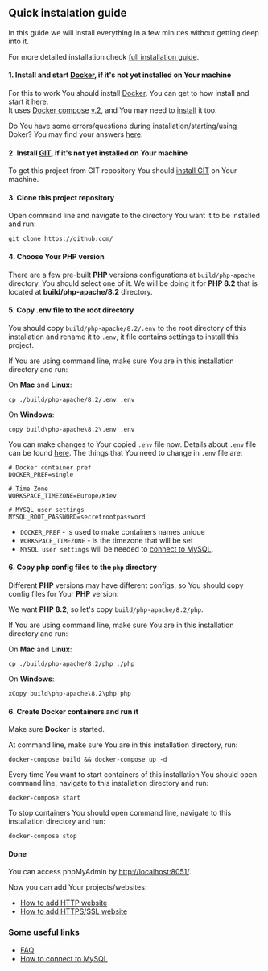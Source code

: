 Quick instalation guide
-------

In this guide we will install everything in a few minutes without getting deep into it.

For more detailed installation check [full installation guide](installation.markdown).

#### 1. Install and start [Docker](https://www.docker.com/), if it's not yet installed on Your machine

For this to work You should install [Docker](https://www.docker.com/).
You can get to how install and start it [here](https://www.docker.com/get-started/).<br>
It uses [Docker compose](https://docs.docker.com/compose/) [v.2](https://docs.docker.com/compose/compose-file/compose-file-v2/), and You may need to [install](https://docs.docker.com/compose/install/) it too.

Do You have some errors/questions during installation/starting/using Doker? You may find your answers [here](faq.markdown).

#### 2. Install [GIT](https://git-scm.com/), if it's not yet installed on Your machine

To get this project from GIT repository You should [install GIT](https://git-scm.com/) on Your machine.

#### 3. Clone this project repository

Open command line and navigate to the directory You want it to be installed and run:

```shell script
git clone https://github.com/
```

#### 4. Choose Your PHP version

There are a few pre-built **PHP** versions configurations at `build/php-apache` directory.
You should select one of it. We will be doing it for **PHP 8.2** that is located at **build/php-apache/8.2** directory.

#### 5. Copy .env file to the root directory

You should copy `build/php-apache/8.2/.env` to the root directory of this installation and rename it to `.env`, it file contains settings to install this project.

If You are using command line, make sure You are in this installation directory and run:

On **Mac** and **Linux**:

```shell script
cp ./build/php-apache/8.2/.env .env
```

On **Windows**:

```shell script
copy build\php-apache\8.2\.env .env
```

You can make changes to Your copied `.env` file now. Details about `.env` file can be found [here](env.markdown).
The things that You need to change in `.env` file are:

```
# Docker container pref
DOCKER_PREF=single

# Time Zone
WORKSPACE_TIMEZONE=Europe/Kiev

# MYSQL user settings
MYSQL_ROOT_PASSWORD=secretrootpassword
```

- `DOCKER_PREF` - is used to make containers names unique
- `WORKSPACE_TIMEZONE` - is the timezone that will be set
- `MYSQL user settings` will be needed to [connect to MySQL](how-to-connect-to-mysql.markdown).

#### 6. Copy php config files to the `php` directory

Different **PHP** versions may have different configs, so You should copy config files for Your **PHP** version.

We want **PHP 8.2**, so let's copy `build/php-apache/8.2/php`.

If You are using command line, make sure You are in this installation directory and run:

On **Mac** and **Linux**:

```shell script
cp ./build/php-apache/8.2/php ./php
```

On **Windows**:

```shell script
xCopy build\php-apache\8.2\php php
```

#### 6. Create Docker containers and run it

Make sure **Docker** is started.

At command line, make sure You are in this installation directory, run:

```shell script
docker-compose build && docker-compose up -d
```

Every time You want to start containers of this installation You should open command line, navigate to this installation directory and run:

```shell script
docker-compose start
```

To stop containers You should open command line, navigate to this installation directory and run:

```shell script
docker-compose stop
```

#### Done

You can access phpMyAdmin by [http://localhost:8051/](http://localhost:8051/).

Now you can add Your projects/websites:

- [How to add HTTP website](how-to-add-website.markdown)
- [How to add HTTPS/SSL website](how-to-add-ssl-website.markdown)

### Some useful links

- [FAQ](faq.markdown)
- [How to connect to MySQL](how-to-connect-to-mysql.markdown)